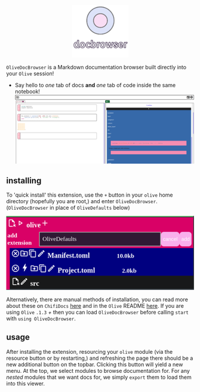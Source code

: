 <div align="center"><img width=150 src="https://github.com/ChifiSource/image_dump/blob/main/olive/0.1/extensions/olivedbrowse.png">
</div>

`OliveDocBrowser` is a Markdown documentation browser built directly into your `Olive` session! 
- Say hello to *one* tab of docs **and** *one* tab of code inside the same notebook!
<img src="https://github.com/ChifiSource/image_dump/blob/main/olive/0.1/hlsc/Screenshot%20from%202025-05-27%2010-18-02.png"></img>
## installing
To 'quick install' this extension, use the `+` button in your `olive` home directory (hopefully you are root,) and enter `OliveDocBrowser`. (`OliveDocBrowser` in place of `OliveDefaults` below)

<img src="https://github.com/ChifiSource/image_dump/raw/main/olive/doc92sc/ext.png">

Alternatively, there are manual methods of installation, you can read more about these on `ChifiDocs` [here](https://chifidocs.com/olive/Olive/extending-olive) and in the `Olive` README [here](https://github.com/ChifiSource/Olive.jl#installing-extensions). If you are using `Olive` `.1.3` *+* then you can load `OliveDocBrowser` before calling `start` with `using OliveDocBrowser`.
## usage
After installing the extension, resourcing your `olive` module (via the resource button or by restarting,) and refreshing the page there should be a new additional button on the topbar. Clicking this button will yield a new menu. At the top, we select modules to browse documentation for. For any *nested* modules that we want docs for, we simply `export` them to load them into this viewer.
